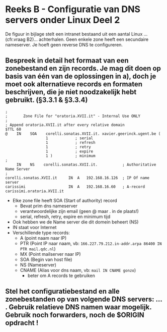 # Reeks B - Configuratie van DNS servers onder Linux Deel 2
De figuur in bijlage stelt een intranet bestaand uit een aantal Linux ...(cfr.vraag B2)... achterhalen. Geen enkele zone heeft een secundaire nameserver. Je hoeft geen reverse DNS te configureren.

## Bespreek in detail het formaat van een zonebestand en zijn records. Je mag dit doen op basis van één van de oplossingen in a), doch je moet ook alternatieve records en formaten beschrijven, die je niet noodzakelijk hebt gebruikt. (§3.3.1 & §3.3.4)

    ;
    ;       Zone File for "oratoria.XVII.it" - Internal Use ONLY
    ;                       
    ; Append oratoria.XVII.it after every relative domain
    $TTL 60
    @    IN    SOA    corelli.sonatas.XVII.it. xavier.geerinck.ugent.be (
                      1            ; serial
                      1            ; refresh
                      1            ; retry
                      1            ; expire
                      1 )          ; minimum
    ;
         IN    NS    corelli.sonatas.XVII.it.           ; Authoritative Name Server
    ;
    corelli.sonatas.XVII.it     IN  A   192.168.16.126  ; IP Of name server
    carissimi                   IN  A   192.168.16.60   ; A-record carissimi.oratoria.XVII.it

* Elke zone file heeft SOA (Start of authority) record
    * Bevat prim dns nameserver
    * verantwoordelijke zijn email (geen @ maar . in de plaats!)
    * serial, refresh, retry, expire en minimum tijd
* Ook hebben we de Name server die dit domein beheert (NS)
* IN staat voor Internet
* Verschillende type records: 
    * A (point naam naar IP)
    * PTR (Point IP naar naam, vb: `166.227.79.212.in-addr.arpa 86400 IN PTR mail.qdc.nl`)
    * MX (Point mailserver naar IP)
    * SOA (Begin van host file)
    * NS (Nameserver)
    * CNAME (Alias voor dns naam, vb: `mail IN CNAME gonzo`)
        * beter om A records te gebruiken

## Stel het configuratiebestand en alle zonebestanden op van volgende DNS servers: ... . Gebruik relatieve DNS namen waar mogelijk. Gebruik noch forwarders, noch de $ORIGIN opdracht !
